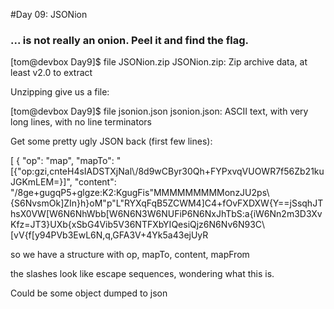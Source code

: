 #Day 09: JSONion
### ... is not really an onion. Peel it and find the flag.

[tom@devbox Day9]$ file JSONion.zip 
JSONion.zip: Zip archive data, at least v2.0 to extract

Unzipping give us a file:

[tom@devbox Day9]$ file jsonion.json 
jsonion.json: ASCII text, with very long lines, with no line terminators

Get some pretty ugly JSON back (first few lines):

[
    {
        "op": "map",
        "mapTo": "[{\"op:gzi,cnteH4sIADSTXjNal\\/8d9wCByr30Qh+FYPxvqVUOWR7f56Zb21kuJGKmLEM=}]",
        "content": "/8ge+gugqP5+glgze:K2:KgugFis\"MMMMMMMMMonzJU2ps\\{S6NvsmOk]ZIn}h}oM\"p\"L\"RYXqFqB5ZCWM4]C4+fOvFXDXW{Y==jSsqhJThsX0VW[W6N6NhWbb[W6N6N3W6NUFiP6N6NxJhTbS:a{iW6Nn2m3D3XvKfz=JT3}UXb{xSbG4Vib5V36NTFXbYIQesiQjz6N6Nv6N93C\\[vV{f[y94PVb3EwL6N,q,GFA3V+4Yk5a43ejUyR


so we have a structure with op, mapTo, content, mapFrom

the slashes look like escape sequences, wondering what this is.

Could be some object dumped to json
